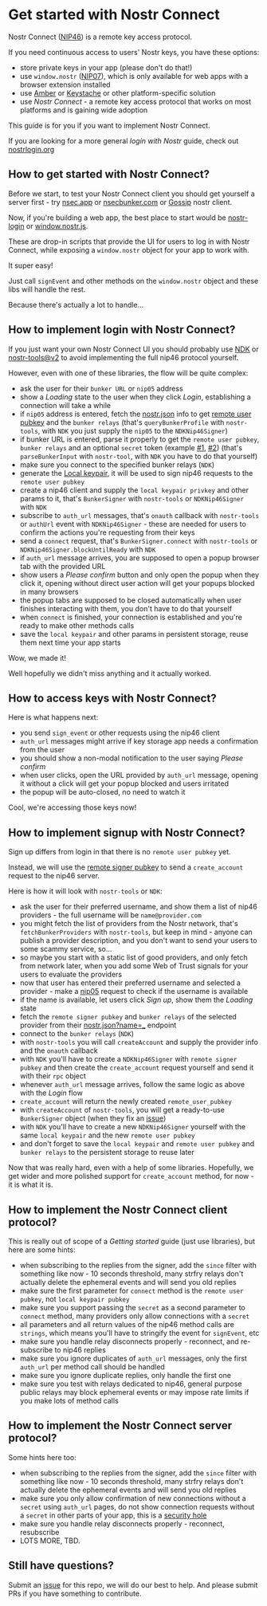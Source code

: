 # Get started with Nostr Connect

Nostr Connect ([NIP46](https://github.com/nostr-protocol/nips/blob/master/46.md)) is a remote key access protocol. 

If you need continuous access to users' Nostr keys, you have these options:
- store private keys in your app (please don't do that!)
- use `window.nostr` ([NIP07](https://github.com/nostr-protocol/nips/blob/master/07.md)), which is only available for web apps with a browser extension installed
- use [Amber](https://github.com/greenart7c3/Amber) or [Keystache](https://github.com/Resolvr-io/Keystache) or other platform-specific solution
- use *Nostr Connect* - a remote key access protocol that works on most platforms and is gaining wide adoption

This guide is for you if you want to implement Nostr Connect.

If you are looking for a more general *login with Nostr* guide, check out [nostrlogin.org](https://nostrlogin.org)

## How to get started with Nostr Connect?

Before we start, to test your Nostr Connect client you should get yourself a server first - try [nsec.app](https://nsec.app) or [nsecbunker.com](https://nsecbunker.com) or [Gossip](https://github.com/mikedilger/gossip) nostr client.

Now, if you're building a web app, the best place to start would be [nostr-login](https://github.com/nostrband/nostr-login) or [window.nostr.js](https://github.com/fiatjaf/window.nostr.js). 

These are drop-in scripts that provide the UI for users to log in with Nostr Connect, while exposing a `window.nostr` object for your app to work with. 

It super easy!

Just call `signEvent` and other methods on the `window.nostr` object and these libs will handle the rest.

Because there's actually a lot to handle...

## How to implement login with Nostr Connect?

If you just want your own Nostr Connect UI you should probably use [NDK](https://github.com/nostr-dev-kit/ndk/blob/master/ndk/src/signers/nip46/index.ts) or [nostr-tools@v2](https://github.com/nbd-wtf/nostr-tools/blob/master/nip46.ts) to avoid implementing the full nip46 protocol yourself.

However, even with one of these libraries, the flow will be quite complex:
- ask the user for their `bunker URL` or `nip05` address
- show a *Loading* state to the user when they click *Login*, establishing a connection will take a while 
- if `nip05` address is entered, fetch the [nostr.json](https://github.com/nostr-protocol/nips/blob/master/46.md#nip-05-login-flow) info to get [remote user pubkey](https://github.com/nostr-protocol/nips/blob/master/46.md#terminology) and the `bunker relays` (that's `queryBunkerProfile` with `nostr-tools`, with `NDK` you just supply the `nip05` to the `NDKNip46Signer`)
- if bunker URL is entered, parse it properly to get the `remote user pubkey`, `bunker relays` and an optional `secret` token (example [#1](https://github.com/nbd-wtf/nostr-tools/blob/c12ddd3c538073ae8e43cf1199a750c0abb90531/nip46.ts#L31), [#2](https://github.com/verbiricha/habla.news/blob/54eb3c1edf28b41ac87086dc36b79ed241f8491e/src/components/nostr/Login.tsx#L146)) (that's `parseBunkerInput` with `nostr-tool`, with `NDK` you have to do that yourself)
- make sure you connect to the specified bunker relays (`NDK`)
- generate the [Local keypair](https://github.com/nostr-protocol/nips/blob/master/46.md#terminology), it will be used to sign nip46 requests to the `remote user pubkey`
- create a nip46 client and supply the `local keypair privkey` and other params to it, that's `BunkerSigner` with `nostr-tools` or `NDKNip46Signer` with `NDK` 
- subscribe to `auth_url` messages, that's `onauth` callback with `nostr-tools` or `authUrl` event with `NDKNip46Signer` - these are needed for users to confirm the actions you're requesting from their keys
- send a `connect` request, that's `BunkerSigner.connect` with `nostr-tools` or `NDKNip46Signer.blockUntilReady` with `NDK`
- if `auth_url` message arrives, you are supposed to open a popup browser tab with the provided URL
- show users a *Please confirm* button and only open the popup when they click it, opening without direct user action will get your popups blocked in many browsers
- the popup tabs are supposed to be closed automatically when user finishes interacting with them, you don't have to do that yourself
- when `connect` is finished, your connection is established and you're ready to make other methods calls
- save the `local keypair` and other params in persistent storage, reuse them next time your app starts

Wow, we made it! 

Well hopefully we didn't miss anything and it actually worked.

## How to access keys with Nostr Connect?

Here is what happens next:
- you send `sign_event` or other requests using the nip46 client
- `auth_url` messages might arrive if key storage app needs a confirmation from the user
- you should show a non-modal notification to the user saying *Please confirm*
- when user clicks, open the URL provided by `auth_url` message, opening it without a click will get your popup blocked and users irritated
- the popup will be auto-closed, no need to watch it

Cool, we're accessing those keys now!

## How to implement signup with Nostr Connect?

Sign up differs from login in that there is no `remote user pubkey` yet.

Instead, we will use the [remote signer pubkey](https://github.com/nostr-protocol/nips/blob/master/46.md#terminology) to send a `create_account` request to the nip46 server. 

Here is how it will look with `nostr-tools` or `NDK`:
- ask the user for their preferred username, and show them a list of nip46 providers - the full username will be `name@provider.com`
- you might fetch the list of providers from the Nostr network, that's `fetchBunkerProviders` with `nostr-tools`, but keep in mind - anyone can publish a provider description, and you don't want to send your users to some scammy service, so...
- so maybe you start with a static list of good providers, and only fetch from network later, when you add some Web of Trust signals for your users to evaluate the providers
- now that user has entered their preferred username and selected a provider - make a [nip05](https://github.com/nostr-protocol/nips/blob/master/05.md) request to check if the username is available
- if the name is available, let users click *Sign up*, show them the *Loading* state
- fetch the `remote signer pubkey` and `bunker relays` of the selected provider from their [nostr.json?name=_](https://github.com/nostr-protocol/nips/blob/master/46.md#nip-05-login-flow) endpoint
- connect to the `bunker relays` (`NDK`)
- with `nostr-tools` you will call `createAccount` and supply the provider info and the `onauth` callback
- with `NDK` you'll have to create a `NDKNip46Signer` with `remote signer pubkey` and then create the `create_account` request yourself and send it with their `rpc` object
- whenever `auth_url` message arrives, follow the same logic as above with the *Login* flow
- `create_account` will return the newly created `remote_user_pubkey`
- with `createAccount` of `nostr-tools`, you will get a ready-to-use `BunkerSigner` object (when they fix an [issue](https://github.com/nbd-wtf/nostr-tools/issues/401))
- with `NDK` you'll have to create a new `NDKNip46Signer` yourself with the same `local keypair` and the new `remote user pubkey`
- and don't forget to save the `local keypair` and `remote user pubkey` and `bunker relays` to the persistent storage to reuse later

Now that was really hard, even with a help of some libraries. Hopefully, we get wider and more polished support for `create_account` method, for now - it is what it is.

## How to implement the Nostr Connect client protocol?

This is really out of scope of a *Getting started* guide (just use libraries), but here are some hints:
- when subscribing to the replies from the signer, add the `since` filter with something like now - 10 seconds threshold, many strfry relays don't actually delete the ephemeral events and will send you old replies
- make sure the first parameter for `connect` method is the `remote user pubkey`, not `local keypair pubkey`
- make sure you support passing the `secret` as a second parameter to `connect` method, many providers only allow connections with a `secret`
- all parameters and all return values of the nip46 method calls are `strings`, which means you'll have to stringify the event for `signEvent`, etc
- make sure you handle relay disconnects properly - reconnect, and re-subscribe to nip46 replies
- make sure you ignore duplicates of `auth_url` messages, only the first `auth_url` per method call should be handled
- make sure you ignore duplicate replies, only handle the first one
- make sure you test with relays dedicated to nip46, general purpose public relays may block ephemeral events or may impose rate limits if you make lots of method calls

## How to implement the Nostr Connect server protocol?

Some hints here too:
- when subscribing to the replies from the signer, add the `since` filter with something like now - 10 seconds threshold, many strfry relays don't actually delete the ephemeral events and will send you old replies
- make sure you only allow confirmation of new connections without a `secret` using `auth_url` pages, do not show connection requests without a `secret` in other parts of your app, this is a [security hole](https://njump.me/nevent1qvzqqqqqqypzpms35h0lgrqe542lg8ly9dy0qrnp3jgjy43z4cmmds4mv7mkcnjfqy88wumn8ghj7mn0wvhxcmmv9uq32amnwvaz7tmjv4kxz7fwv3sk6atn9e5k7tcqyzycl5rc2a37ld0032mxgn5uee9k6vzputnqmjeyzfg23mfqq3h7cdtdk9t)
- make sure you handle relay disconnects properly - reconnect, resubscribe
- LOTS MORE, TBD.

## Still have questions?

Submit an [issue](https://github.com/nostrband/nostrconnect.org/issues) for this repo, we will do our best to help. And please submit PRs if you have something to contribute.







